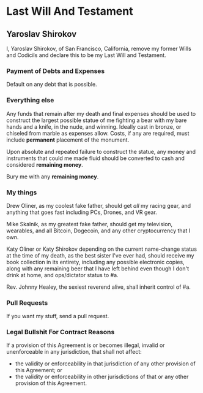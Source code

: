 # Last Will And Testament 
## Yaroslav Shirokov

I, Yaroslav Shirokov, of San Francisco, California, remove my former Wills and Codicils and declare this to be my Last Will and Testament.

### Payment of Debts and Expenses

Default on any debt that is possible.

### Everything else

Any funds that remain after my death and final expenses should be used to construct the largest possible statue of
me fighting a bear with my bare hands and a knife, in the nude, and winning. Ideally cast in bronze, or chiseled from marble as expenses allow. Costs, if any are required, must include **permanent** placement of the monument.

Upon absolute and repeated failure to construct the statue, any money and instruments that could me made fluid should be converted to cash and considered **remaining money**.

Bury me with any **remaining money**. 

### My things

Drew Oliner, as my coolest fake father, should get _all_ my racing gear, and anything that goes fast including PCs, Drones, and VR gear.

Mike Skalnik, as my greatest fake father, should get my television, wearables, and all Bitcoin, Dogecoin, and any other cryptocurrency that I own.

Katy Oliner or Katy Shirokov depending on the current name-change status at the time of my death, as the best sister I've ever had, should receive my book collection in its entirety, including any possible electronic copies, along with any remaining beer that I have left behind even though I don't drink at home, and ops/dictator status to #a.

Rev. Johnny Healey, the sexiest reverend alive, shall inherit control of #a.
### Pull Requests

If you want my stuff, send a pull request.

### Legal Bullshit For Contract Reasons

If a provision of this Agreement is or becomes illegal, invalid or unenforceable in any jurisdiction, that shall not affect:

  * the validity or enforceability in that jurisdiction of any other provision of this Agreement; or
  * the validity or enforceability in other jurisdictions of that or any other provision of this Agreement.
